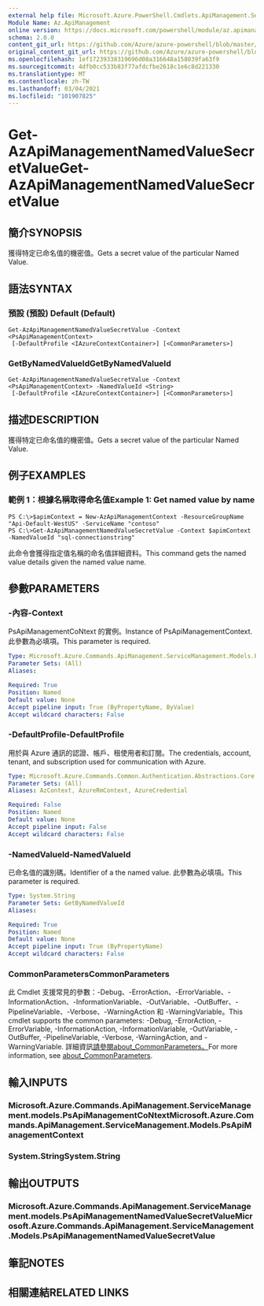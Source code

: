 ```yaml
---
external help file: Microsoft.Azure.PowerShell.Cmdlets.ApiManagement.ServiceManagement.dll-Help.xml
Module Name: Az.ApiManagement
online version: https://docs.microsoft.com/powershell/module/az.apimanagement/get-azapimanagementnamedvaluesecretvalue
schema: 2.0.0
content_git_url: https://github.com/Azure/azure-powershell/blob/master/src/ApiManagement/ApiManagement/help/Get-AzApiManagementNamedValueSecretValue.md
original_content_git_url: https://github.com/Azure/azure-powershell/blob/master/src/ApiManagement/ApiManagement/help/Get-AzApiManagementNamedValueSecretValue.md
ms.openlocfilehash: 1ef17239338319696d08a316648a158039fa63f9
ms.sourcegitcommit: 4dfb0cc533b83f77afdcfbe2618c1e6c8d221330
ms.translationtype: MT
ms.contentlocale: zh-TW
ms.lasthandoff: 03/04/2021
ms.locfileid: "101907825"
---
```

# <span data-ttu-id="aef30-101">Get-AzApiManagementNamedValueSecretValue</span><span class="sxs-lookup"><span data-stu-id="aef30-101">Get-AzApiManagementNamedValueSecretValue</span></span>

## <span data-ttu-id="aef30-102">簡介</span><span class="sxs-lookup"><span data-stu-id="aef30-102">SYNOPSIS</span></span>
<span data-ttu-id="aef30-103">獲得特定已命名值的機密值。</span><span class="sxs-lookup"><span data-stu-id="aef30-103">Gets a secret value of the particular Named Value.</span></span>

## <span data-ttu-id="aef30-104">語法</span><span class="sxs-lookup"><span data-stu-id="aef30-104">SYNTAX</span></span>

### <span data-ttu-id="aef30-105">預設 (預設) </span><span class="sxs-lookup"><span data-stu-id="aef30-105">Default (Default)</span></span>
```
Get-AzApiManagementNamedValueSecretValue -Context <PsApiManagementContext>
 [-DefaultProfile <IAzureContextContainer>] [<CommonParameters>]
```

### <span data-ttu-id="aef30-106">GetByNamedValueId</span><span class="sxs-lookup"><span data-stu-id="aef30-106">GetByNamedValueId</span></span>
```
Get-AzApiManagementNamedValueSecretValue -Context <PsApiManagementContext> -NamedValueId <String>
 [-DefaultProfile <IAzureContextContainer>] [<CommonParameters>]
```

## <span data-ttu-id="aef30-107">描述</span><span class="sxs-lookup"><span data-stu-id="aef30-107">DESCRIPTION</span></span>
<span data-ttu-id="aef30-108">獲得特定已命名值的機密值。</span><span class="sxs-lookup"><span data-stu-id="aef30-108">Gets a secret value of the particular Named Value.</span></span>

## <span data-ttu-id="aef30-109">例子</span><span class="sxs-lookup"><span data-stu-id="aef30-109">EXAMPLES</span></span>

### <span data-ttu-id="aef30-110">範例 1：根據名稱取得命名值</span><span class="sxs-lookup"><span data-stu-id="aef30-110">Example 1: Get named value by name</span></span>
```
PS C:\>$apimContext = New-AzApiManagementContext -ResourceGroupName "Api-Default-WestUS" -ServiceName "contoso"
PS C:\>Get-AzApiManagementNamedValueSecretValue -Context $apimContext -NamedValueId "sql-connectionstring"
```

<span data-ttu-id="aef30-111">此命令會獲得指定值名稱的命名值詳細資料。</span><span class="sxs-lookup"><span data-stu-id="aef30-111">This command gets the named value details given the named value name.</span></span>

## <span data-ttu-id="aef30-112">參數</span><span class="sxs-lookup"><span data-stu-id="aef30-112">PARAMETERS</span></span>

### <span data-ttu-id="aef30-113">-內容</span><span class="sxs-lookup"><span data-stu-id="aef30-113">-Context</span></span>
<span data-ttu-id="aef30-114">PsApiManagementCoNtext 的實例。</span><span class="sxs-lookup"><span data-stu-id="aef30-114">Instance of PsApiManagementContext.</span></span>
<span data-ttu-id="aef30-115">此參數為必填項。</span><span class="sxs-lookup"><span data-stu-id="aef30-115">This parameter is required.</span></span>

```yaml
Type: Microsoft.Azure.Commands.ApiManagement.ServiceManagement.Models.PsApiManagementContext
Parameter Sets: (All)
Aliases:

Required: True
Position: Named
Default value: None
Accept pipeline input: True (ByPropertyName, ByValue)
Accept wildcard characters: False
```

### <span data-ttu-id="aef30-116">-DefaultProfile</span><span class="sxs-lookup"><span data-stu-id="aef30-116">-DefaultProfile</span></span>
<span data-ttu-id="aef30-117">用於與 Azure 通訊的認證、帳戶、租使用者和訂閱。</span><span class="sxs-lookup"><span data-stu-id="aef30-117">The credentials, account, tenant, and subscription used for communication with Azure.</span></span>

```yaml
Type: Microsoft.Azure.Commands.Common.Authentication.Abstractions.Core.IAzureContextContainer
Parameter Sets: (All)
Aliases: AzContext, AzureRmContext, AzureCredential

Required: False
Position: Named
Default value: None
Accept pipeline input: False
Accept wildcard characters: False
```

### <span data-ttu-id="aef30-118">-NamedValueId</span><span class="sxs-lookup"><span data-stu-id="aef30-118">-NamedValueId</span></span>
<span data-ttu-id="aef30-119">已命名值的識別碼。</span><span class="sxs-lookup"><span data-stu-id="aef30-119">Identifier of a the named value.</span></span>
<span data-ttu-id="aef30-120">此參數為必填項。</span><span class="sxs-lookup"><span data-stu-id="aef30-120">This parameter is required.</span></span>

```yaml
Type: System.String
Parameter Sets: GetByNamedValueId
Aliases:

Required: True
Position: Named
Default value: None
Accept pipeline input: True (ByPropertyName)
Accept wildcard characters: False
```

### <span data-ttu-id="aef30-121">CommonParameters</span><span class="sxs-lookup"><span data-stu-id="aef30-121">CommonParameters</span></span>
<span data-ttu-id="aef30-122">此 Cmdlet 支援常見的參數：-Debug、-ErrorAction、-ErrorVariable、-InformationAction、-InformationVariable、-OutVariable、-OutBuffer、-PipelineVariable、-Verbose、-WarningAction 和 -WarningVariable。</span><span class="sxs-lookup"><span data-stu-id="aef30-122">This cmdlet supports the common parameters: -Debug, -ErrorAction, -ErrorVariable, -InformationAction, -InformationVariable, -OutVariable, -OutBuffer, -PipelineVariable, -Verbose, -WarningAction, and -WarningVariable.</span></span> <span data-ttu-id="aef30-123">詳細資訊[請參閱about_CommonParameters。](http://go.microsoft.com/fwlink/?LinkID=113216)</span><span class="sxs-lookup"><span data-stu-id="aef30-123">For more information, see [about_CommonParameters](http://go.microsoft.com/fwlink/?LinkID=113216).</span></span>

## <span data-ttu-id="aef30-124">輸入</span><span class="sxs-lookup"><span data-stu-id="aef30-124">INPUTS</span></span>

### <span data-ttu-id="aef30-125">Microsoft.Azure.Commands.ApiManagement.ServiceManagement.models.PsApiManagementCoNtext</span><span class="sxs-lookup"><span data-stu-id="aef30-125">Microsoft.Azure.Commands.ApiManagement.ServiceManagement.Models.PsApiManagementContext</span></span>

### <span data-ttu-id="aef30-126">System.String</span><span class="sxs-lookup"><span data-stu-id="aef30-126">System.String</span></span>

## <span data-ttu-id="aef30-127">輸出</span><span class="sxs-lookup"><span data-stu-id="aef30-127">OUTPUTS</span></span>

### <span data-ttu-id="aef30-128">Microsoft.Azure.Commands.ApiManagement.ServiceManagement.models.PsApiManagementNamedValueSecretValue</span><span class="sxs-lookup"><span data-stu-id="aef30-128">Microsoft.Azure.Commands.ApiManagement.ServiceManagement.Models.PsApiManagementNamedValueSecretValue</span></span>

## <span data-ttu-id="aef30-129">筆記</span><span class="sxs-lookup"><span data-stu-id="aef30-129">NOTES</span></span>

## <span data-ttu-id="aef30-130">相關連結</span><span class="sxs-lookup"><span data-stu-id="aef30-130">RELATED LINKS</span></span>
